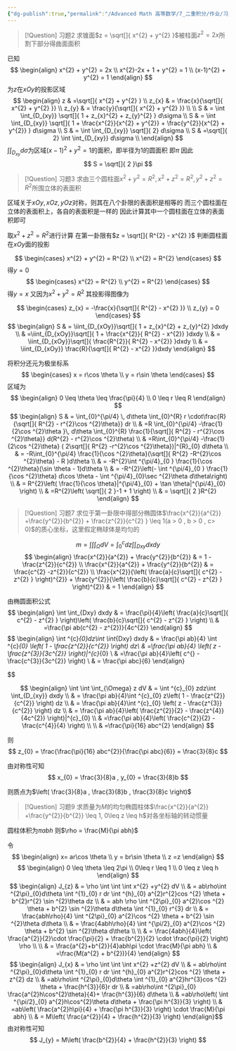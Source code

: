 ```yaml
---
{"dg-publish":true,"permalink":"/Advanced Math 高等数学/7_二重积分/作业/习题7.4/","tags":["高数","微积分"]}
---
```



> [!Question] 习题2
>求锥面$z = \sqrt[]{ x^{2} + y^{2} }$被柱面$z^{2}  =2x$所割下部分得曲面面积

已知
$$
\begin{align}
x^{2} + y^{2} = 2x \\
x^{2}-2x + 1 + y^{2} = 1 \\
(x-1)^{2} + y^{2} = 1
\end{align}
$$
为$z$在$xOy$的投影区域
$$
\begin{align}
z  & =\sqrt[]{ x^{2}  + y^{2} } \\
z_{x}  & = \frac{x}{\sqrt[]{ x^{2} + y^{2} }} \\
z_{y}  & = \frac{y}{\sqrt[]{ x^{2} + y^{2} }} \\
 \\
S  & = \int \int_{D_{xy}} \sqrt[]{ 1 + z_{x}^{2} + z_{y}^{2} } d\sigma \\
S  & = \int \int_{D_{xy}} \sqrt[]{ 1 + \frac{x^{2}}{x^{2} + y^{2}} + \frac{y^{2}}{x^{2} + y^{2}} } d\sigma \\ 
S  & = \int \int_{D_{xy}} \sqrt[]{ 2} d\sigma \\
S  & =\sqrt[]{ 2} \int \int_{D_{xy}}  d\sigma \\
\end{align}
$$
$\int \int_{D_{xy}}  d\sigma$为区域$(x-1)^{2} + y^{2} = 1$的面积，即半径为$1$的圆面积
即$\pi$
因此
$$
S = \sqrt[]{ 2 }\pi
$$


> [!Question] 习题3
>求由三个圆柱面$x^{2}  +y^{2} = R^{2} , x^{2}  +z^{2} = R^{2} , y^{2} + z^{2} = R^{2}$所围立体的表面积

区域关于$xOy,xOz,yOz$对称，则其在八个卦限的表面积是相等的
而三个圆柱面在立体的表面积上，各自的表面积是一样的
因此计算其中一个圆柱面在立体的表面积即可

取$x^{2} + z^{2} = R^{2}$进行计算
在第一卦限有$z = \sqrt[]{ R^{2} - x^{2} }$
判断圆柱面在$xOy$面的投影

$$
\begin{cases}
x^{2} + y^{2} = R^{2} \\
x^{2} = R^{2}
\end{cases}
$$
得$y =0$
$$
\begin{cases}
x^{2}  = R^{2} \\
y^{2} = R^{2}
\end{cases}
$$
得$y = x$
又因为$x^{2} + y^{2} = R^{2}$
其投影得图像为
<style> .container {font-family: sans-serif; text-align: center;} .button-wrapper button {z-index: 1;height: 40px; width: 100px; margin: 10px;padding: 5px;} .excalidraw .App-menu_top .buttonList { display: flex;} .excalidraw-wrapper { height: 800px; margin: 50px; position: relative;} :root[dir="ltr"] .excalidraw .layer-ui__wrapper .zen-mode-transition.App-menu_bottom--transition-left {transform: none;} </style><script src="https://cdn.jsdelivr.net/npm/react@17/umd/react.production.min.js"></script><script src="https://cdn.jsdelivr.net/npm/react-dom@17/umd/react-dom.production.min.js"></script><script type="text/javascript" src="https://cdn.jsdelivr.net/npm/@excalidraw/excalidraw@0/dist/excalidraw.production.min.js"></script><div id="三重积分（8）excalidraw.md1"></div><script>(function(){const InitialData={"type":"excalidraw","version":2,"source":"https://github.com/zsviczian/obsidian-excalidraw-plugin/releases/tag/2.6.7","elements":[{"id":"AXKPGaypQC6Drdz55M2wG","type":"arrow","x":4.1529402312910975,"y":5.662498474121094,"width":353.0471330108964,"height":0,"angle":0,"strokeColor":"#1e1e1e","backgroundColor":"transparent","fillStyle":"solid","strokeWidth":1,"strokeStyle":"solid","roughness":0,"opacity":100,"groupIds":[],"frameId":null,"index":"a0","roundness":{"type":2},"seed":1100916469,"version":60,"versionNonce":833273248,"isDeleted":false,"boundElements":[],"updated":1741751426953,"link":null,"locked":false,"points":[[0,0],[353.0471330108964,0]],"lastCommittedPoint":null,"startBinding":null,"endBinding":null,"startArrowhead":null,"endArrowhead":"arrow","elbowed":false},{"id":"1KoCBIPTtsvt7Sfrg5PTT","type":"arrow","x":34.799987792968764,"y":30.24261061388205,"width":2.1316282072803006e-14,"height":342.9801212950344,"angle":0,"strokeColor":"#1e1e1e","backgroundColor":"transparent","fillStyle":"solid","strokeWidth":1,"strokeStyle":"solid","roughness":0,"opacity":100,"groupIds":[],"frameId":null,"index":"a1","roundness":{"type":2},"seed":1798942485,"version":125,"versionNonce":385500576,"isDeleted":false,"boundElements":[],"updated":1741751429686,"link":null,"locked":false,"points":[[0,0],[2.1316282072803006e-14,-342.9801212950344]],"lastCommittedPoint":null,"startBinding":null,"endBinding":null,"startArrowhead":null,"endArrowhead":"arrow","elbowed":false},{"id":"Shj09ciC","type":"text","x":377.2000732421875,"y":-6.337501525878906,"width":12,"height":25,"angle":0,"strokeColor":"#1e1e1e","backgroundColor":"transparent","fillStyle":"solid","strokeWidth":1,"strokeStyle":"solid","roughness":0,"opacity":100,"groupIds":[],"frameId":null,"index":"a2","roundness":null,"seed":1572611867,"version":4,"versionNonce":180439093,"isDeleted":false,"boundElements":[],"updated":1741180872439,"link":null,"locked":false,"text":"x","rawText":"x","fontSize":20,"fontFamily":5,"textAlign":"left","verticalAlign":"top","containerId":null,"originalText":"x","autoResize":true,"lineHeight":1.25},{"id":"IslR5yBa","type":"text","x":-2,"y":-315.1375198364258,"width":11,"height":25,"angle":0,"strokeColor":"#1e1e1e","backgroundColor":"transparent","fillStyle":"solid","strokeWidth":1,"strokeStyle":"solid","roughness":0,"opacity":100,"groupIds":[],"frameId":null,"index":"a3","roundness":null,"seed":1922651707,"version":6,"versionNonce":681694357,"isDeleted":false,"boundElements":[],"updated":1741180877213,"link":null,"locked":false,"text":"y","rawText":"y","fontSize":20,"fontFamily":5,"textAlign":"left","verticalAlign":"top","containerId":null,"originalText":"y","autoResize":true,"lineHeight":1.25},{"id":"xyRyzrlblfpi0429X3BHZ","type":"line","x":34.0181691271747,"y":5.354935690469972,"width":255.05539420002344,"height":255.05539420002341,"angle":0,"strokeColor":"#1e1e1e","backgroundColor":"transparent","fillStyle":"solid","strokeWidth":1,"strokeStyle":"solid","roughness":0,"opacity":100,"groupIds":[],"frameId":null,"index":"a4","roundness":{"type":2},"seed":1196555360,"version":59,"versionNonce":588262496,"isDeleted":false,"boundElements":[],"updated":1741751572064,"link":null,"locked":false,"points":[[0,0],[255.05539420002344,-255.05539420002341]],"lastCommittedPoint":null,"startBinding":null,"endBinding":null,"startArrowhead":null,"endArrowhead":null},{"id":"GZfqmrBsw2uy5i_CxUmuw","type":"line","x":180.23321183274783,"y":-141.48236059850302,"width":66.57451143233811,"height":148.08166104735454,"angle":0,"strokeColor":"#1e1e1e","backgroundColor":"transparent","fillStyle":"solid","strokeWidth":1,"strokeStyle":"solid","roughness":0,"opacity":100,"groupIds":[],"frameId":null,"index":"a5","roundness":{"type":2},"seed":382082464,"version":361,"versionNonce":1423267936,"isDeleted":false,"boundElements":[],"updated":1741751325373,"link":null,"locked":false,"points":[[0,0],[16.17693173685052,9.955084210206621],[32.976093322364704,26.754269530457066],[45.42002572301624,51.64192071913271],[55.37522860690456,83.37369675258861],[62.84141715719363,120.08302675851593],[66.57451143233811,148.08166104735454]],"lastCommittedPoint":null,"startBinding":null,"endBinding":null,"startArrowhead":null,"endArrowhead":null},{"id":"4y0gAKm7","type":"text","x":87.52666071861609,"y":-141.48236059850305,"width":16,"height":25,"angle":0,"strokeColor":"#1e1e1e","backgroundColor":"transparent","fillStyle":"solid","strokeWidth":1,"strokeStyle":"solid","roughness":0,"opacity":100,"groupIds":[],"frameId":null,"index":"a6","roundness":null,"seed":1898326432,"version":42,"versionNonce":989843552,"isDeleted":false,"boundElements":[],"updated":1741751355368,"link":null,"locked":false,"text":"R","rawText":"R","fontSize":20,"fontFamily":5,"textAlign":"left","verticalAlign":"top","containerId":null,"originalText":"R","autoResize":true,"lineHeight":1.25},{"id":"DSxWNiVJ-8lS3ivvydzug","type":"arrow","x":32.77380436879315,"y":-0.244848130664991,"width":138.74872361423414,"height":141.8596829796606,"angle":0,"strokeColor":"#1971c2","backgroundColor":"transparent","fillStyle":"solid","strokeWidth":1,"strokeStyle":"solid","roughness":0,"opacity":100,"groupIds":[],"frameId":null,"index":"a7","roundness":{"type":2},"seed":313607584,"version":122,"versionNonce":1819314592,"isDeleted":false,"boundElements":[],"updated":1741751364383,"link":null,"locked":false,"points":[[0,0],[138.74872361423414,-141.8596829796606]],"lastCommittedPoint":null,"startBinding":null,"endBinding":null,"startArrowhead":"arrow","endArrowhead":"arrow","elbowed":false},{"id":"Afo4L0G0","type":"text","x":12.863635948379851,"y":5.977118069660719,"width":13.279998779296875,"height":25,"angle":0,"strokeColor":"#1e1e1e","backgroundColor":"transparent","fillStyle":"solid","strokeWidth":1,"strokeStyle":"solid","roughness":0,"opacity":100,"groupIds":[],"frameId":null,"index":"a8","roundness":null,"seed":1382209632,"version":5,"versionNonce":1001364576,"isDeleted":false,"boundElements":[],"updated":1741751436260,"link":null,"locked":false,"text":"0","rawText":"0","fontSize":20,"fontFamily":5,"textAlign":"left","verticalAlign":"top","containerId":null,"originalText":"0","autoResize":true,"lineHeight":1.25},{"id":"kAFB1AaN","type":"text","x":257.925048828125,"y":-212.0489546980798,"width":49.59999084472656,"height":25,"angle":0,"strokeColor":"#1e1e1e","backgroundColor":"transparent","fillStyle":"solid","strokeWidth":1,"strokeStyle":"solid","roughness":0,"opacity":100,"groupIds":[],"frameId":null,"index":"a9","roundness":null,"seed":637333920,"version":29,"versionNonce":743483488,"isDeleted":false,"boundElements":null,"updated":1741751573480,"link":null,"locked":false,"text":"y = x","rawText":"y = x","fontSize":20,"fontFamily":5,"textAlign":"left","verticalAlign":"top","containerId":null,"originalText":"y = x","autoResize":true,"lineHeight":1.25}],"appState":{"theme":"dark","viewBackgroundColor":"#ffffff","currentItemStrokeColor":"#1e1e1e","currentItemBackgroundColor":"transparent","currentItemFillStyle":"solid","currentItemStrokeWidth":1,"currentItemStrokeStyle":"solid","currentItemRoughness":0,"currentItemOpacity":100,"currentItemFontFamily":5,"currentItemFontSize":20,"currentItemTextAlign":"left","currentItemStartArrowhead":"arrow","currentItemEndArrowhead":"arrow","currentItemArrowType":"round","scrollX":57.02496337890625,"scrollY":350.51146003865597,"zoom":{"value":2},"currentItemRoundness":"round","gridSize":20,"gridStep":5,"gridModeEnabled":false,"gridColor":{"Bold":"rgba(217, 217, 217, 0.5)","Regular":"rgba(230, 230, 230, 0.5)"},"currentStrokeOptions":null,"frameRendering":{"enabled":true,"clip":true,"name":true,"outline":true},"objectsSnapModeEnabled":false,"activeTool":{"type":"selection","customType":null,"locked":false,"lastActiveTool":null}},"files":{}};InitialData.scrollToContent=true;App=()=>{const e=React.useRef(null),t=React.useRef(null),[n,i]=React.useState({width:void 0,height:void 0});return React.useEffect(()=>{i({width:t.current.getBoundingClientRect().width,height:t.current.getBoundingClientRect().height});const e=()=>{i({width:t.current.getBoundingClientRect().width,height:t.current.getBoundingClientRect().height})};return window.addEventListener("resize",e),()=>window.removeEventListener("resize",e)},[t]),React.createElement(React.Fragment,null,React.createElement("div",{className:"excalidraw-wrapper",ref:t},React.createElement(ExcalidrawLib.Excalidraw,{ref:e,width:n.width,height:n.height,initialData:InitialData,viewModeEnabled:!0,zenModeEnabled:!0,gridModeEnabled:!1})))},excalidrawWrapper=document.getElementById("三重积分（8）excalidraw.md1");ReactDOM.render(React.createElement(App),excalidrawWrapper);})();</script>

$$
\begin{cases}
z_{x} = -\frac{x}{\sqrt[]{ R^{2} - x^{2} }} \\
z_{y} = 0
\end{cases}
$$
$$
\begin{align}
S &  = \iint_{D_{xOy}}\sqrt[]{ 1 + z_{x}^{2} + z_{y}^{2} }dxdy \\
 & =\iint_{D_{xOy}}\sqrt[]{ 1 + \frac{x^{2}}{ R^{2} - x^{2}} }dxdy \\
 & = \iint_{D_{xOy}}\sqrt[]{ \frac{R^{2}}{ R^{2} - x^{2}} }dxdy \\
 & = \iint_{D_{xOy}} \frac{R}{\sqrt[]{ R^{2} - x^{2} }}dxdy
\end{align}
$$

将积分还元为极坐标系
$$
\begin{cases}
x = r\cos \theta \\
y = r\sin \theta
\end{cases}
$$
区域为
$$
\begin{align}
0 \leq \theta \leq \frac{\pi}{4} \\
0 \leq r \leq R
\end{align}
$$
$$
\begin{align}
S  & = \int_{0}^{\pi/4}  \, d\theta \int_{0}^{R} r \cdot\frac{R}{\sqrt[]{ R^{2} - r^{2}\cos ^{2}\theta}} dr   \\
 & =R \int_{0}^{\pi/4} -\frac{1}{2\cos ^{2}\theta }\, d\theta \int_{0}^{R} \frac{1}{\sqrt[]{ R^{2} - r^{2}\cos ^{2}\theta}} d(R^{2} - r^{2}\cos ^{2}\theta) \\
 & =R\int_{0}^{\pi/4} -\frac{1}{2\cos ^{2}\theta} ( 2\sqrt[]{ R^{2} -r^{2}\cos ^{2}\theta})|^{R}_{0} d\theta \\
 & = -R\int_{0}^{\pi/4} \frac{1}{\cos ^{2}\theta}(\sqrt[]{ R^{2} -R^{2}\cos ^{2}\theta} - R )d\theta  \\
 & = -R^{2}\int ^{\pi/4}_{0 } \frac{1}{\cos ^{2}\theta}(\sin \theta - 1)d\theta \\
 & = -R^{2}\left(- \int ^{\pi/4}_{0 } \frac{1}{\cos ^{2}\theta} d\cos \theta - \int ^{\pi/4}_{0}\sec ^{2}\theta d\theta\right) \\
 & = R^{2}\left( \frac{1}{\cos \theta}|^{\pi/4}_{0} + \tan \theta|^{\pi/4}_{0} \right) \\
 & =R^{2}\left( \sqrt[]{ 2 }-1 + 1 \right) \\
 & = \sqrt[]{ 2 }R^{2}
\end{align}
$$

> [!Question] 习题7
>求位于第一卦限中得部分椭圆体$\frac{x^{2}}{a^{2}}  +\frac{y^{2}}{b^{2}} + \frac{z^{2}}{c^{2} } \leq 1(a > 0 , b > 0 , c> 0)$的质心坐标，这里假定椭球体是均匀的

$$
m = \int \int \int_{\Omega} dV
= \int ^{c}_{0}dz \int \int_{Dxy} dxdy
$$
$$
\begin{align}
\frac{x^{2}}{a^{2}} + \frac{y^{2}}{b^{2}}  &  = 1 - \frac{z^{2}}{c^{2}} \\
\frac{x^{2}}{a^{2}} + \frac{y^{2}}{b^{2}}   & = \frac{c^{2} -z^{2}}{c^{2}} \\
 \frac{x^{2}}{\left( \frac{a}{c}\sqrt[]{ c^{2} - z^{2}  } \right)^{2}} + \frac{y^{2}}{\left( \frac{b}{c}\sqrt[]{ c^{2} - z^{2}  } \right)^{2}}  &  = 1
\end{align}
$$

由椭圆面积公式
$$
\begin{align}
\int \int_{Dxy} dxdy  & = \frac{\pi}{4}\left( \frac{a}{c}\sqrt[]{ c^{2} - z^{2}  }  \right)\left( \frac{b}{c}\sqrt[]{ c^{2} - z^{2}  }  \right) \\
 & =\frac{\pi ab(c^{2} - z^{2})}{4c^{2}}
\end{align}
$$
$$
\begin{align}
\int ^{c}_{0}dz\int \int_{Dxy} dxdy  & = \frac{\pi ab}{4} \int ^{c}_{0} \left( 1 - \frac{z^{2}}{c^{2}}  \right) dz\\
 & =\frac{\pi ab}{4} \left( z - \frac{z^{3}}{3c^{2}} \right)|^{c}_{0}  \\
 & =\frac{\pi ab}{4}\left( c^{} - \frac{c^{3}}{3c^{2}} \right)  \\
 & = \frac{\pi abc}{6} 
\end{align}

$$

$$
\begin{align}
\int \int \int_{\Omega} z dV  & = 
\int ^{c}_{0} zdz\int \int_{D_{xy}} dxdy \\
 & = \frac{\pi ab}{4}\int ^{c}_{0} z\left( 1 - \frac{z^{2}}{c^{2}}  \right) dz  \\
 & = \frac{\pi ab}{4}\int ^{c}_{0} \left( z - \frac{z^{3}}{c^{2}} \right) dz \\
 & = \frac{\pi ab}{4}\left( \frac{z^{2}}{2} - \frac{z^{4}}{4c^{2}} \right)|^{c}_{0} \\
 & =\frac{\pi ab}{4}\left( \frac{c^{2}}{2} - \frac{c^{4}}{4} \right) \\ \\
 & =\frac{\pi}{16} abc^{2}
\end{align} 
$$

则
$$
z_{0} = \frac{\frac{\pi}{16} abc^{2}}{\frac{\pi abc}{6}} = \frac{3}{8}c
$$

由对称性可知
$$
x_{0} = \frac{3}{8}a , y_{0} = \frac{3}{8}b
$$

则质点为$\left( \frac{3}{8}a , \frac{3}{8}b , \frac{3}{8}c \right)$

> [!Question] 习题9
>求质量为$M$的均匀椭圆柱体$\frac{x^{2}}{a^{2}}  +\frac{y^{2}}{b^{2}} \leq 1, 0\leq z \leq h$对各坐标轴的转动惯量

圆柱体积为$\pi abh$
则$\rho = \frac{M}{\pi abh}$

令
$$
\begin{align}
x= ar\cos \theta \\
y = br\sin \theta \\
z =z
\end{align}
$$
$$
\begin{align}
0 \leq \theta \leq 2\pi \\
0\leq r \leq 1 \\
0 \leq z \leq h
\end{align}
$$
$$
\begin{align}
J_{z} &  = \rho \int \int \int x^{2}  +y^{2} dV \\
 & = ab\rho\int ^{2\pi}_{0}d\theta \int ^{1}_{0} r dr \int ^{h}_{0} a^{2}r^{2}cos ^{2} \theta + b^{2}r^{2} \sin ^{2}\theta dz \\
 & = abh \rho \int ^{2\pi}_{0} a^{2}\cos ^{2} \theta + b^{2} \sin ^{2}\theta d\theta \int ^{1}_{0} r^{3} dr \\
 & = \frac{abh\rho}{4} \int ^{2\pi}_{0} a^{2}\cos ^{2} \theta + b^{2} \sin ^{2}\theta d\theta  \\
 & = \frac{4abh\rho}{4} \int ^{\pi/2}_{0} a^{2}\cos ^{2} \theta + b^{2} \sin ^{2}\theta d\theta  \\ \\
 & = \frac{4abh}{4}\left( \frac{a^{2}}{2}\cdot \frac{\pi}{2} + \frac{b^{2}}{2} \cdot \frac{\pi}{2} \right) \rho \\
 \\
 & = \frac{a^{2}+b^{2}}{4}abh\pi \cdot \frac{M}{\pi abh} \\
 & =\frac{M(a^{2} + b^{2})}{4}
\end{align}
$$
$$
\begin{align}
J_{x} & = \rho \int \int \int x^{2}  +z^{2} dV  \\
 &  = ab\rho\int ^{2\pi}_{0}d\theta \int ^{1}_{0} r dr \int ^{h}_{0} a^{2}r^{2}cos ^{2} \theta + z^{2} dz \\
 & =ab\rho\int ^{2\pi}_{0}d\theta \int ^{1}_{0}   a^{2}hr^{3}cos ^{2} \theta + \frac{h^{3}}{6}r dr \\
 & =ab\rho\int ^{2\pi}_{0} \frac{a^{2}h\cos^{2}\theta}{4}+ \frac{h^{3}}{6} d\theta \\
 & =ab\rho\left( \int ^{\pi/2}_{0} a^{2}h\cos^{2}\theta d\theta +  \frac{\pi h^{3}}{3} \right) \\
 & =ab\left( \frac{a^{2}h\pi}{4}  +  \frac{\pi h^{3}}{3} \right) \cdot \frac{M}{\pi abh} \\
 & = M\left( \frac{a^{2}}{4} + \frac{h^{2}}{3} \right)
\end{align}$$
由对称性可知
$$
J_{y} = M\left( \frac{b^{2}}{4} + \frac{h^{2}}{3} \right)
$$